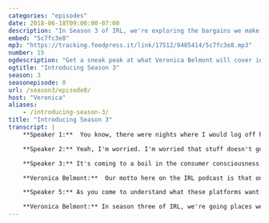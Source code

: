```yaml
---
categories: "episodes"
date: 2018-06-18T09:00:00-07:00
description: "In Season 3 of IRL, we're exploring the bargains we make online every day, and how we might approach striking better deals with the powers that be. You'll find out what happened when the U.S. Army got into the video game business, what it's like to be a professional flirter on Tinder (for real), and how a super cute pig transformed a person's life one Instagram post at a time. Episode 1 launches July 2nd."
embed: "5c7fc3e8"
mp3: "https://tracking.feedpress.it/link/17512/9485414/5c7fc3e8.mp3"
number: 15
ogdescription: "Get a sneak peak at what Veronica Belmont will cover in Season 3 of IRL, because online life is real life. "
ogtitle: "Introducing Season 3"
season: 3
seasonepisode: 0
url: /season3/episode0/
host: "Veronica"
aliases:
    - /introducing-season-3/
title: "Introducing Season 3"
transcript: |
    **Speaker 1:**  You know, there were nights where I would log off having essentially tricked women into going on dates. That was really difficult.

    **Speaker 2:** Yeah, I'm worried. I'm worried that stuff doesn't go away. They could sell my information, right? To Russians?

    **Speaker 3:** It's coming to a boil in the consumer consciousness.

    **Veronica Belmont:**  Our motto here on the IRL podcast is that online life is real life. Not just because most of us sleep with our phones, but also because the choices we make online affect our day to day lives more than ever before. Over our first two seasons, we confronted online trolls and stood up for net neutrality. We downloaded the latest on bots and facial recognition technology. We visited plenty of tech startups, and even a cult. Most importantly, we've connected with you. We're so grateful that you've joined us to help shape a stronger, more human internet for everybody.

    **Speaker 5:** As you come to understand what these platforms want from you, you're in a much better position to use them intelligently. It's not that scary.

    **Veronica Belmont:** In season three of IRL, we're going places we've never gone before. You'll find out what happened when the US Army got into the video game business, what it's like to be a professional flirter on Tinder, for real, and how a super cute pig transformed a person's life one Instagram post at a time. It's all leading up to a very special season finale, where we take everything we've learned and used it to try and predict the future of elections. I'm your host, Veronica Belmont, and this is season three of IRL, an original podcast from Mozilla. Episode one launches July 2nd. Subscribe via Apple podcasts or Spotify, or wherever you get your ear candy. It's easy and it's free. We can not wait to share it all with you.
---
```

